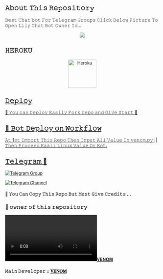 ## 𝙰𝚋𝚘𝚞𝚝 𝚃𝚑𝚒𝚜 𝚁𝚎𝚙𝚘𝚜𝚒𝚝𝚘𝚛𝚢 
𝙱𝚎𝚜𝚝 𝙲𝚑𝚊𝚝 𝚋𝚘𝚝 𝙵𝚘𝚛 𝚃𝚎𝚕𝚎𝚐𝚛𝚊𝚖 𝙶𝚛𝚘𝚞𝚙𝚜 
𝙲𝚕𝚒𝚌𝚔 𝙱𝚎𝚕𝚘𝚠 𝙿𝚒𝚌𝚝𝚞𝚛𝚎 𝚃𝚘 𝙾𝚙𝚎𝚗 𝙻𝚒𝚕𝚢 𝙲𝚑𝚊𝚝 𝙱𝚘𝚝 𝙾𝚠𝚗𝚎𝚛 𝙸𝚍...


<p align="center"><a href="https://telegram.me/its_arryan"><img src="https://telegra.ph/file/48af9d58eee079b15c18c.jpg"></a></p>

## 𝙷𝙴𝚁𝙾𝙺𝚄

<p align="center"><a href="https://heroku.com/deploy?template=https://github.com/venomXbots/LILY-CHAT-BOT"><img align="center" alt="Heroku" width="92px" src="https://www.nicepng.com/png/full/223-2233246_heroku-logo-salesforce-heroku.png"></p>


## 𝙳𝚎𝚙𝚕𝚘𝚢
🌷 𝚈𝚘𝚞 𝚌𝚊𝚗 𝙳𝚎𝚙𝚕𝚘𝚢 𝙴𝚊𝚜𝚒𝚕𝚢 𝙵𝚘𝚛𝚔 𝚛𝚎𝚙𝚘 𝚊𝚗𝚍 𝙶𝚒𝚟𝚎 𝚂𝚝𝚊𝚛𝚝 🌷

## 🥀 𝙱𝚘𝚝 𝙳𝚎𝚙𝚕𝚘𝚢 𝚘𝚗 𝚆𝚘𝚛𝚔𝚏𝚕𝚘𝚠
 𝙰𝚝 1𝚜𝚝 𝙸𝚖𝚙𝚘𝚛𝚝 𝚃𝚑𝚒𝚜 𝚁𝚎𝚙𝚘 𝚃𝚑𝚎𝚗 𝙸𝚗𝚙𝚞𝚝 𝙰𝚕𝚕 𝚅𝚊𝚕𝚞𝚎 𝙸𝚗 𝚟𝚎𝚗𝚘𝚖.𝚙𝚢 || 𝚃𝚑𝚎𝚗 𝙿𝚛𝚘𝚌𝚎𝚎𝚍 𝙺𝚊𝚊𝚕𝚒 𝙻𝚒𝚗𝚞𝚡 𝚅𝚊𝚕𝚞𝚎 𝙾𝚛 𝙴𝚌𝚝.


## 𝚃𝚎𝚕𝚎𝚐𝚛𝚊𝚖 🏪

[![Telegram Group](https://img.shields.io/badge/Telegram-Group-brightgreen)](https://telegram.me/venom_world_chatting_club)

[![Telegram Channel](https://img.shields.io/badge/Telegram-Channel-brightgreen)](https://telegram.me/lily_x_bots)


#### 🥺 𝚈𝚘𝚞 𝙲𝚊𝚗 𝙲𝚘𝚙𝚢 𝚃𝚑𝚒𝚜 𝚁𝚎𝚙𝚘 𝙱𝚞𝚝 𝙼𝚞𝚜𝚝 𝙶𝚒𝚟𝚎 𝙲𝚛𝚎𝚍𝚒𝚝𝚜 ...

### 🌷 𝚘𝚠𝚗𝚎𝚛 𝚘𝚏 𝚝𝚑𝚒𝚜 𝚛𝚎𝚙𝚘𝚜𝚒𝚝𝚘𝚛𝚢 
[![𝐕𝐄𝐍𝐎𝐌](https://telegra.ph/file/617a7c468f993bb5e567a.mp4)](https://telegram.me/its_arryan)


#### 𝙼𝚊𝚒𝚗 𝙳𝚎𝚟𝚎𝚕𝚘𝚙𝚎𝚛 = [𝐕𝐄𝐍𝐎𝐌](https://telegram.me/its_arryan)
